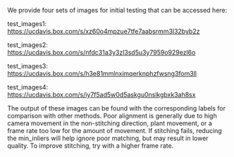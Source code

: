 We provide four sets of images for initial testing that can be accessed here:

test_images1: https://ucdavis.box.com/s/xz60o4mpzue7tfe7aabsrmm3l32byb2z

test_images2: https://ucdavis.box.com/s/nfdc31a3y3zl3sd5u3y7959o929ezl6o

test_images3: https://ucdavis.box.com/s/h3e81mmlnximqerknphzfwsng3fom3ll

test_images4: https://ucdavis.box.com/s/iy7f5ad5w0d5askgu0nslkgbxk3ah8sx


The output of these images can be found with the corresponding labels for comparison with other methods. Poor alignment is generally due to high camera movement in the non-stitching direction, plant movement, or a frame rate too low for the amount of movement. If stitching fails, reducing the min_inliers will help ignore poor matching, but may result in lower quality. To improve stitching, try with a higher frame rate.
